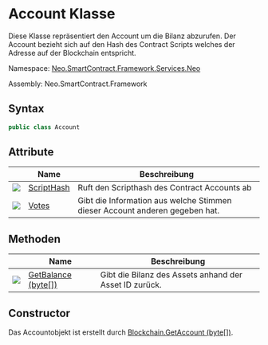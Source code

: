 # Account Klasse

Diese Klasse repräsentiert den Account um die Bilanz abzurufen. Der Account bezieht sich auf den Hash des Contract Scripts welches der Adresse auf der Blockchain entspricht. 

Namespace: [Neo.SmartContract.Framework.Services.Neo](../neo.md)

Assembly: Neo.SmartContract.Framework

## Syntax

```c#
public class Account
```

## Attribute

| | Name | Beschreibung | 
| ---------------------------------------- | ----------------------------------- | ------------------ |
| ![](https://i-msdn.sec.s-msft.com/dynimg/IC74937.jpeg) |[ScriptHash](Account/ScriptHash.md) | Ruft den Scripthash des Contract Accounts ab | [ScriptHash](Account/ScriptHash.md) | Gibt den Scripthash des Contract Accounts zurück |
| ![](https://i-msdn.sec.s-msft.com/dynimg/IC74937.jpeg) |[Votes](Account/Votes.md) | Gibt die Information aus welche Stimmen dieser Account anderen gegeben hat.

## Methoden

| | Name | Beschreibung | 
| ---------------------------------------- | ---------------------------------------- | ------------------ |
| ![](https://i-msdn.sec.s-msft.com/dynimg/IC91302.jpeg) | [GetBalance (byte[])](Account/GetBalance.md) | Gibt die Bilanz des Assets anhand der Asset ID zurück.

## Constructor

Das Accountobjekt ist erstellt durch [Blockchain.GetAccount (byte[])](Blockchain/GetAccount.md).

